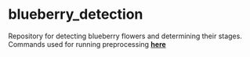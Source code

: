 # blueberry_detection
Repository for detecting blueberry flowers and determining their stages.<br/>
Commands used for running preprocessing [__here__](commands.txt)
